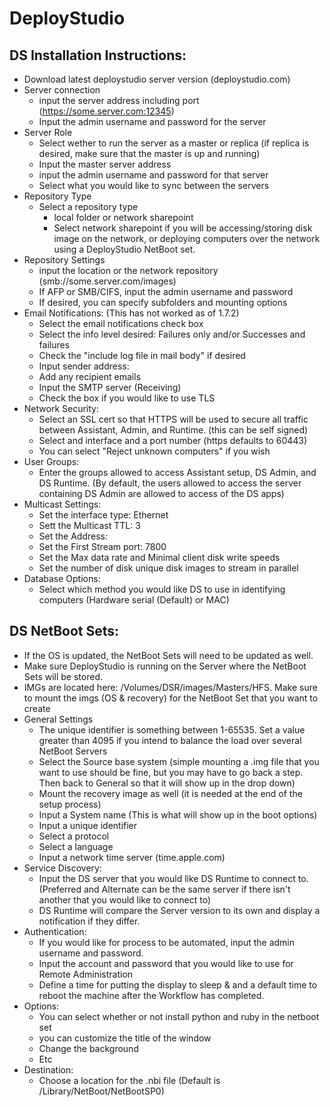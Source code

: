 # DeployStudio

## DS Installation Instructions:

- Download latest deploystudio server version (deploystudio.com)
- Server connection
    - input the server address including port (https://some.server.com:12345)
    - Input the admin username and password for the server
- Server Role
    - Select wether to run the server as a master or replica (if replica is desired, make sure that the master is up and running)
    - Input the master server address
    - input the admin username and password for that server
    - Select what you would like to sync between the servers
- Repository Type
    - Select a repository type
        - local folder or network sharepoint
        - Select network sharepoint if you will be accessing/storing disk image on the network, or deploying computers over the network using a DeployStudio NetBoot set.
- Repository Settings
    - input the location or the network repository (smb://some.server.com/images)
    - If AFP or SMB/CIFS, input the admin username and password
    - If desired, you can specify subfolders and mounting options
- Email Notifications: (This has not worked as of 1.7.2)
    - Select the email notifications check box
    - Select the info level desired: Failures only and/or Successes and failures
    - Check the "include log file in mail body" if desired
    - Input sender address: <userspecified>
    - Add any recipient emails
    - Input the SMTP server (Receiving)
    - Check the box if you would like to use TLS
- Network Security:
    - Select an SSL cert so that HTTPS will be used to secure all traffic between Assistant, Admin, and Runtime. (this can be self signed)
    - Select and interface and a port number (https defaults to 60443)
    - You can select "Reject unknown computers" if you wish
- User Groups:
    - Enter the groups allowed to access Assistant setup, DS Admin, and DS Runtime. (By default, the users allowed to access the server containing DS Admin are allowed to access of the DS apps)
- Multicast Settings:
    - Set the interface type: Ethernet
    - Sett the Multicast TTL: 3
    - Set the Address:
    - Set the First Stream port: 7800
    - Set the Max data rate and Minimal client disk write speeds
    - Set the number of disk unique disk images to stream in parallel
- Database Options:
    - Select which method you would like DS to use in identifying computers (Hardware serial (Default) or MAC)

## DS NetBoot Sets:

- If the OS is updated, the NetBoot Sets will need to be updated as well.
- Make sure DeployStudio is running on the Server where the NetBoot Sets will be stored.
- IMGs are located here: /Volumes/DSR/images/Masters/HFS. Make sure to mount the imgs (OS & recovery) for the NetBoot Set that you want to create
- General Settings
    - The unique identifier is something between 1-65535. Set a value greater than 4095 if you intend to balance the load over several NetBoot Servers
    - Select the Source base system (simple mounting a .img file that you want to use should be fine, but you may have to go back a step. Then back to General so that it will show up in the drop down)
    - Mount the recovery image as well (it is needed at the end of the setup process)
    - Input a System name (This is what will show up in the boot options)
    - Input a unique identifier
    - Select a protocol
    - Select a language
    - Input a network time server (time.apple.com)
- Service Discovery:
    - Input the DS server that you would like DS Runtime to connect to. (Preferred and Alternate can be the same server if there isn't another that you would like to connect to)
    - DS Runtime will compare the Server version to its own and display a notification if they differ.
- Authentication:
    - If you would like for process to be automated, input the admin username and password.
    - Input the account and password that you would like to use for Remote Administration
    - Define a time for putting the display to sleep & and a default time to reboot the machine after the Workflow has completed.
- Options:
    - You can select whether or not install python and ruby in the netboot set
    - you can customize the title of the window
    - Change the background
    - Etc
- Destination:
    - Choose a location for the .nbi file (Default is /Library/NetBoot/NetBootSP0)
